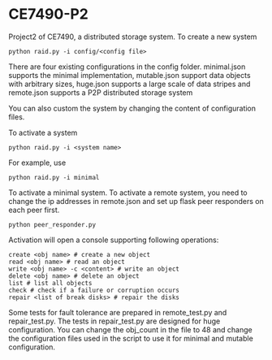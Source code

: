 # CE7490-P2
Project2 of CE7490, a distributed storage system.
To create a new system

```
python raid.py -i config/<config file>
```

There are four existing configurations in the config folder. minimal.json supports the minimal implementation, mutable.json support data objects with arbitrary sizes, huge.json supports a large scale of data stripes and remote.json supports a P2P distributed storage system

You can also custom the system by changing the content of configuration files. 

To activate a system

```
python raid.py -i <system name>
```

For example, use 

```
python raid.py -i minimal
```

To activate a minimal system.  To activate a remote system, you need to change the ip addresses in remote.json and set up flask peer responders on each peer first. 

```
python peer_responder.py
```

Activation will open a console supporting following operations:

```
create <obj name> # create a new object
read <obj name> # read an object
write <obj name> -c <content> # write an object
delete <obj name> # delete an object
list # list all objects
check # check if a failure or corruption occurs
repair <list of break disks> # repair the disks
```

Some tests for fault tolerance are prepared in remote_test.py and repair_test.py. The tests in repair_test.py are designed for huge configuration. You can change the obj_count in the file to 48 and change the configuration files used in the script to use it for minimal and mutable configuration.